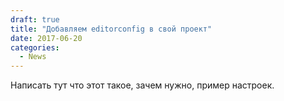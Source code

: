 ```yaml
---
draft: true
title: "Добавляем editorconfig в свой проект"
date: 2017-06-20
categories:
  - News
---
```


Написать тут что этот такое, зачем нужно, пример настроек.
